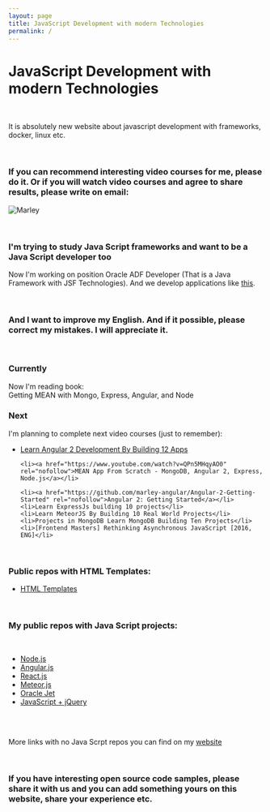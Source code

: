 ```yaml
---
layout: page
title: JavaScript Development with modern Technologies
permalink: /
---
```


# JavaScript Development with modern Technologies

<br/>

It is absolutely new website about javascript development with frameworks, docker, linux etc.


<br/>

### If you can recommend interesting video courses for me, please do it. Or if you will watch video courses and agree to share results, please write on email:

![Marley](http://img.fotografii.org/a3333333mail.gif "Marley")



<br/>

### I'm trying to study Java Script frameworks and want to be a Java Script developer too


Now I'm working on position Oracle ADF Developer (That is a Java Framework with JSF Technologies). And we develop applications like <a href="https://www.youtube.com/watch?v=79QQbQ-PDkM" rel="nofollow">this</a>.


<br/>

### And I want to improve my English. And if it possible, please correct my mistakes. I will appreciate it.


<br/>


### Currently

Now I'm reading book:  
Getting MEAN with Mongo, Express, Angular, and Node



### Next

I'm planning to complete next video courses (just to remember):

<ul>
    <li><a href="https://github.com/marley-angular/Learn-Angular-2-Development-By-Building-12-Apps/" rel="nofollow">Learn Angular 2 Development By Building 12 Apps</a></li>

    <li><a href="https://www.youtube.com/watch?v=QPn5MHqyAO0" rel="nofollow">MEAN App From Scratch - MongoDB, Angular 2, Express, Node.js</a></li>    

    <li><a href="https://github.com/marley-angular/Angular-2-Getting-Started" rel="nofollow">Angular 2: Getting Started</a></li>
    <li>Learn ExpressJs building 10 projects</li>
    <li>Learn MeteorJS By Building 10 Real World Projects</li>
    <li>Projects in MongoDB Learn MongoDB Building Ten Projects</li>
    <li>[Frontend Masters] Rethinking Asynchronous JavaScript [2016, ENG]</li>
</ul>



<br/>

### Public repos with HTML Templates:

<ul>
    <li><a href="https://github.com/marley-html" rel="nofollow">HTML Templates</a></li>
</ul>

<br/>

### My public repos with Java Script projects:

<br/>

<ul>
    <li><a href="https://github.com/marley-nodejs" rel="nofollow">Node.js</a></li>
    <li><a href="https://github.com/marley-angular" rel="nofollow">Angular.js</a></li>
    <li><a href="https://github.com/marley-react" rel="nofollow">React.js</a></li>
    <li><a href="https://github.com/marley-meteor" rel="nofollow">Meteor.js</a></li>
    <li><a href="https://github.com/oracle-jet" rel="nofollow">Oracle Jet</a></li>
    <li><a href="https://github.com/marley-js" rel="nofollow">JavaScript + jQuery</a></li>
</ul>


<br/><br/>

More links with no Java Scrpt repos you can find on my <a href="https://marley.org" rel="nofollow">website</a>


<br/>


### If you have interesting open source code samples, please share it with us and you can add something yours on this website, share your experience etc.
